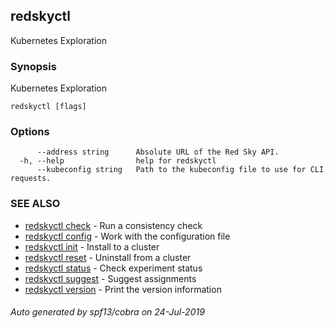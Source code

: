 ## redskyctl

Kubernetes Exploration

### Synopsis

Kubernetes Exploration

```
redskyctl [flags]
```

### Options

```
      --address string      Absolute URL of the Red Sky API.
  -h, --help                help for redskyctl
      --kubeconfig string   Path to the kubeconfig file to use for CLI requests.
```

### SEE ALSO

* [redskyctl check](redskyctl_check.md)	 - Run a consistency check
* [redskyctl config](redskyctl_config.md)	 - Work with the configuration file
* [redskyctl init](redskyctl_init.md)	 - Install to a cluster
* [redskyctl reset](redskyctl_reset.md)	 - Uninstall from a cluster
* [redskyctl status](redskyctl_status.md)	 - Check experiment status
* [redskyctl suggest](redskyctl_suggest.md)	 - Suggest assignments
* [redskyctl version](redskyctl_version.md)	 - Print the version information

###### Auto generated by spf13/cobra on 24-Jul-2019
